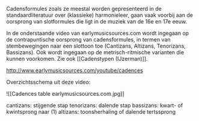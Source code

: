 Cadensformules zoals ze meestal worden gepresenteerd in de standaardliteratuur over (klassieke) harmonieleer, gaan vaak voorbij aan de oorsprong van slotformules die ligt in de muziek van de 16e en 17e eeuw.

In de onderstaande video van earlymusicsources.com wordt ingegaan op de contrapuntische oorsprong van cadensformules, in termen van stembewegingen naar een slottoon toe (Cantizans, Altizans, Tenorizans, Bassizans). Ook wordt ingegaan op de metrisch-ritmische varianten die kunnen voorkomen. Zie ook [[Cadenstypen (IJzerman)]].

http://www.earlymusicsources.com/youtube/cadences

Overzichtsschema uit deze video:

![[Cadences table earlymusicsources.com.jpg]]

cantizans: stijgende stap 
tenorizans: dalende stap 
bassizans: kwart- of kwintsprong naar (1)
altizans: toonsherhaling of dalende tertssprong
